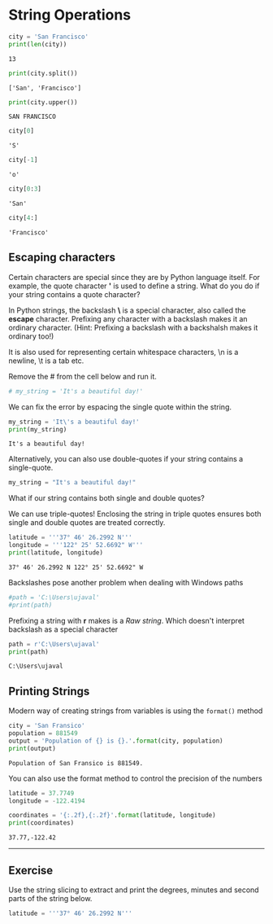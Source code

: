 # String Operations


```python
city = 'San Francisco'
print(len(city))
```

    13



```python
print(city.split())
```

    ['San', 'Francisco']



```python
print(city.upper())
```

    SAN FRANCISCO



```python
city[0]
```




    'S'




```python
city[-1]
```




    'o'




```python
city[0:3]
```




    'San'




```python
city[4:]
```




    'Francisco'



## Escaping characters

Certain characters are special since they are by Python language itself. For example, the quote character **'** is used to define a string. What do you do if your string contains a quote character?

In Python strings, the backslash **\\** is a special character, also called the **escape** character. Prefixing any character with a backslash makes it an ordinary character. (Hint: Prefixing a backslash with a backshalsh makes it ordinary too!)

It is also used for representing certain whitespace characters, \\n is a newline, \\t is a tab etc.

Remove the # from the cell below and run it.


```python
# my_string = 'It's a beautiful day!'
```

We can fix the error by espacing the single quote within the string.


```python
my_string = 'It\'s a beautiful day!'
print(my_string)
```

    It's a beautiful day!


Alternatively, you can also use double-quotes if your string contains a single-quote.


```python
my_string = "It's a beautiful day!"
```

What if our string contains both single and double quotes?

We can use triple-quotes! Enclosing the string in triple quotes ensures both single and double quotes are treated correctly. 


```python
latitude = '''37° 46' 26.2992 N'''
longitude = '''122° 25' 52.6692" W'''
print(latitude, longitude)
```

    37° 46' 26.2992 N 122° 25' 52.6692" W


Backslashes pose another problem when dealing with Windows paths



```python
#path = 'C:\Users\ujaval'
#print(path)
```

Prefixing a string with **r** makes is a *Raw string*. Which doesn't interpret backslash as a special character


```python
path = r'C:\Users\ujaval'
print(path)
```

    C:\Users\ujaval


## Printing Strings

Modern way of creating strings from variables is using the `format()` method


```python
city = 'San Fransico'
population = 881549
output = 'Population of {} is {}.'.format(city, population)
print(output)
```

    Population of San Fransico is 881549.


You can also use the format method to control the precision of the numbers


```python
latitude = 37.7749
longitude = -122.4194

coordinates = '{:.2f},{:.2f}'.format(latitude, longitude)
print(coordinates)
```

    37.77,-122.42


----

## Exercise

Use the string slicing to extract and print the degrees, minutes and second parts of the string below.


```python
latitude = '''37° 46' 26.2992 N'''
```
